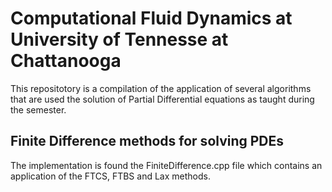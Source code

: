 # Computational Fluid Dynamics at University of Tennesse at Chattanooga

This repositotory is a compilation of the application of several algorithms that 
are used the solution of Partial Differential equations as taught during the semester. 
## Finite Difference methods for solving PDEs
The implementation is found  the FiniteDifference.cpp file which contains an application of the FTCS, FTBS and Lax 
methods.
